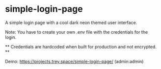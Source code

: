# simple-login-page
A simple login page with a cool dark neon themed user interface.

Note: You have to create your own .env file with the credentials for the login.

** Credentials are hardcoded when built for production and not encrypted. **

Demo: https://projects.trey.space/simple-login-page/ (admin:admin)


